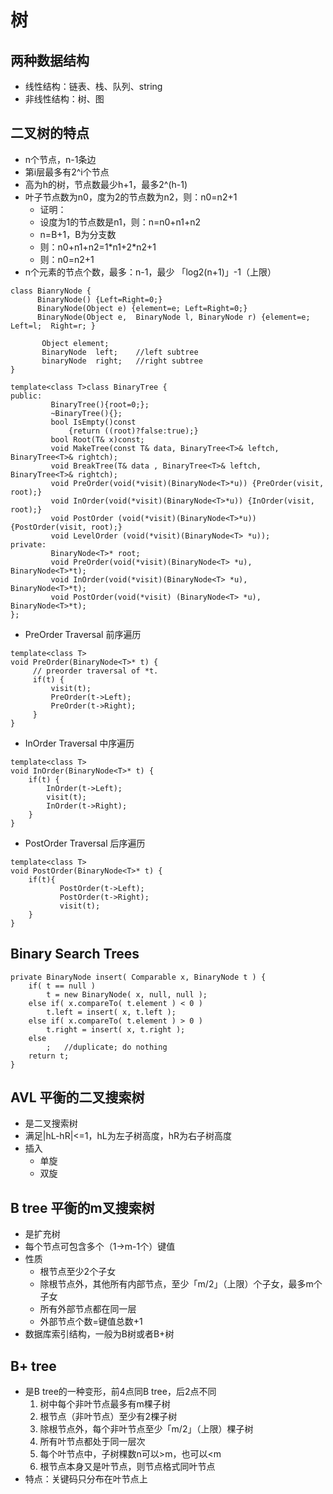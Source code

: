 # 树
## 两种数据结构
* 线性结构：链表、栈、队列、string
* 非线性结构：树、图

## 二叉树的特点
* n个节点，n-1条边
* 第i层最多有2^i个节点
* 高为h的树，节点数最少h+1，最多2^(h-1)
* 叶子节点数为n0，度为2的节点数为n2，则：n0=n2+1
    * 证明：
    * 设度为1的节点数是n1，则：n=n0+n1+n2
    * n=B+1，B为分支数
    * 则：n0+n1+n2=1\*n1+2\*n2+1
    * 则：n0=n2+1
* n个元素的节点个数，最多：n-1，最少 「log2(n+1)」-1（上限）
```
class BianryNode {
      BinaryNode() {Left=Right=0;}
      BinaryNode(Object e) {element=e; Left=Right=0;}
      BinaryNode(Object e,  BinaryNode l, BinaryNode r) {element=e;  Left=l;  Right=r; }
      
       Object element;
       BinaryNode  left;    //left subtree
       binaryNode  right;   //right subtree
}

template<class T>class BinaryTree {
public:
         BinaryTree(){root=0;};
         ~BinaryTree(){};
         bool IsEmpty()const
             {return ((root)?false:true);}
         bool Root(T& x)const;
         void MakeTree(const T& data, BinaryTree<T>& leftch, BinaryTree<T>& rightch);
         void BreakTree(T& data , BinaryTree<T>& leftch, BinaryTree<T>& rightch);
         void PreOrder(void(*visit)(BinaryNode<T>*u)) {PreOrder(visit, root);}
         void InOrder(void(*visit)(BinaryNode<T>*u)) {InOrder(visit, root);}
         void PostOrder (void(*visit)(BinaryNode<T>*u)) {PostOrder(visit, root);}
         void LevelOrder (void(*visit)(BinaryNode<T> *u));
private:
         BinaryNode<T>* root;
         void PreOrder(void(*visit)(BinaryNode<T> *u), BinaryNode<T>*t);
         void InOrder(void(*visit)(BinaryNode<T> *u), BinaryNode<T>*t);
         void PostOrder(void(*visit) (BinaryNode<T> *u), BinaryNode<T>*t);
};
```

* PreOrder Traversal 前序遍历
```
template<class T>
void PreOrder(BinaryNode<T>* t) {
     // preorder traversal of *t.
     if(t) {
         visit(t);
         PreOrder(t->Left);
         PreOrder(t->Right);
     }
}
```

* InOrder Traversal 中序遍历
```
template<class T>
void InOrder(BinaryNode<T>* t) {
    if(t) {
        InOrder(t->Left);
        visit(t);
        InOrder(t->Right);
    }
}
```

* PostOrder Traversal 后序遍历
```
template<class T>
void PostOrder(BinaryNode<T>* t) {
    if(t){
           PostOrder(t->Left);
           PostOrder(t->Right);
           visit(t);
    }
}
```

## Binary Search Trees
```
private BinaryNode insert( Comparable x, BinaryNode t ) {
    if( t == null )
        t = new BinaryNode( x, null, null );
    else if( x.compareTo( t.element ) < 0 )
        t.left = insert( x, t.left );
    else if( x.compareTo( t.element ) > 0 )
        t.right = insert( x, t.right );
    else
        ;   //duplicate; do nothing
    return t;
}
```

## AVL 平衡的二叉搜索树
* 是二叉搜索树
* 满足|hL-hR|<=1，hL为左子树高度，hR为右子树高度
* 插入
    * 单旋
    * 双旋
    
## B tree 平衡的m叉搜索树
* 是扩充树
* 每个节点可包含多个（1->m-1个）键值
* 性质
    * 根节点至少2个子女
    * 除根节点外，其他所有内部节点，至少「m/2」（上限）个子女，最多m个子女
    * 所有外部节点都在同一层
    * 外部节点个数=键值总数+1
* 数据库索引结构，一般为B树或者B+树

## B+ tree
* 是B tree的一种变形，前4点同B tree，后2点不同
    1. 树中每个非叶节点最多有m棵子树
    2. 根节点（非叶节点）至少有2棵子树
    3. 除根节点外，每个非叶节点至少「m/2」（上限）棵子树
    4. 所有叶节点都处于同一层次
    5. 每个叶节点中，子树棵数n可以>m，也可以<m
    6. 根节点本身又是叶节点，则节点格式同叶节点
* 特点：关键码只分布在叶节点上